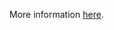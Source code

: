 More information [here](https://docs.prismacloud.io/en/enterprise-edition/policy-reference/aws-policies/aws-networking-policies/bc-aws-370).
